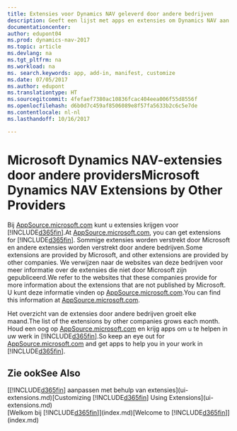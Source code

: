 ```yaml
---
title: Extensies voor Dynamics NAV geleverd door andere bedrijven
description: Geeft een lijst met apps en extensies om Dynamics NAV aan te passen, die worden verschaft door andere bedrijven.
documentationcenter: 
author: edupont04
ms.prod: dynamics-nav-2017
ms.topic: article
ms.devlang: na
ms.tgt_pltfrm: na
ms.workload: na
ms. search.keywords: app, add-in, manifest, customize
ms.date: 07/05/2017
ms.author: edupont
ms.translationtype: HT
ms.sourcegitcommit: 4fefaef7380ac10836fcac404eea006f55d8556f
ms.openlocfilehash: d6b0d7c459af8506089e8f57fa5633b2c6c5e7de
ms.contentlocale: nl-nl
ms.lasthandoff: 10/16/2017

---
```

# <a name="microsoft-dynamics-nav-extensions-by-other-providers"></a><span data-ttu-id="185a2-103">Microsoft Dynamics NAV-extensies door andere providers</span><span class="sxs-lookup"><span data-stu-id="185a2-103">Microsoft Dynamics NAV Extensions by Other Providers</span></span>
<span data-ttu-id="185a2-104">Bij [AppSource.microsoft.com](https://appsource.microsoft.com/) kunt u extensies krijgen voor [!INCLUDE[d365fin](includes/d365fin_md.md)].</span><span class="sxs-lookup"><span data-stu-id="185a2-104">At [AppSource.microsoft.com](https://appsource.microsoft.com/), you can get extensions for [!INCLUDE[d365fin](includes/d365fin_md.md)].</span></span> <span data-ttu-id="185a2-105">Sommige extensies worden verstrekt door Microsoft en andere extensies worden verstrekt door andere bedrijven.</span><span class="sxs-lookup"><span data-stu-id="185a2-105">Some extensions are provided by Microsoft, and other extensions are provided by other companies.</span></span> <span data-ttu-id="185a2-106">We verwijzen naar de websites van deze bedrijven voor meer informatie over de extensies die niet door Microsoft zijn gepubliceerd.</span><span class="sxs-lookup"><span data-stu-id="185a2-106">We refer to the websites that these companies provide for more information about the extensions that are not published by Microsoft.</span></span> <span data-ttu-id="185a2-107">U kunt deze informatie vinden op [AppSource.microsoft.com](https://appsource.microsoft.com/en-us/marketplace/apps?product=dynamics-365%3Bdynamics-365-for-financials&page=1).</span><span class="sxs-lookup"><span data-stu-id="185a2-107">You can find this information at [AppSource.microsoft.com](https://appsource.microsoft.com/en-us/marketplace/apps?product=dynamics-365%3Bdynamics-365-for-financials&page=1).</span></span>  

<span data-ttu-id="185a2-108">Het overzicht van de extensies door andere bedrijven groeit elke maand.</span><span class="sxs-lookup"><span data-stu-id="185a2-108">The list of the extensions by other companies grows each month.</span></span> <span data-ttu-id="185a2-109">Houd een oog op [AppSource.microsoft.com](https://appsource.microsoft.com/en-us/marketplace/apps?product=dynamics-365%3Bdynamics-365-for-financials&page=1) en krijg apps om u te helpen in uw werk in [!INCLUDE[d365fin](includes/d365fin_md.md)].</span><span class="sxs-lookup"><span data-stu-id="185a2-109">So keep an eye out for [AppSource.microsoft.com](https://appsource.microsoft.com/en-us/marketplace/apps?product=dynamics-365%3Bdynamics-365-for-financials&page=1) and get apps to help you in your work in [!INCLUDE[d365fin](includes/d365fin_md.md)].</span></span>  

## <a name="see-also"></a><span data-ttu-id="185a2-110">Zie ook</span><span class="sxs-lookup"><span data-stu-id="185a2-110">See Also</span></span>
<span data-ttu-id="185a2-111">[[!INCLUDE[d365fin](includes/d365fin_md.md)] aanpassen met behulp van extensies](ui-extensions.md)</span><span class="sxs-lookup"><span data-stu-id="185a2-111">[Customizing [!INCLUDE[d365fin](includes/d365fin_md.md)] Using Extensions](ui-extensions.md)</span></span>  
<span data-ttu-id="185a2-112">[Welkom bij [!INCLUDE[d365fin](includes/d365fin_md.md)]](index.md)</span><span class="sxs-lookup"><span data-stu-id="185a2-112">[Welcome to [!INCLUDE[d365fin](includes/d365fin_md.md)]](index.md)</span></span>  

